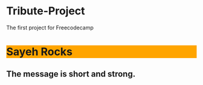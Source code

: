 # Tribute-Project
The first project for Freecodecamp
<!DOCTYPE html>
<html lang="en">
<head>
    <meta charset="UTF-8">
    <meta http-equiv="X-UA-Compatible" content="IE=edge">
    <meta name="viewport" content="width=device-width, initial-scale=1.0">
    <title>Sayeh</title>
</head>
<body>
    <h1 style="background-color:orange";>Sayeh Rocks</h1>
    <h2>The message is short and strong.</h2>
</body>
</html>
